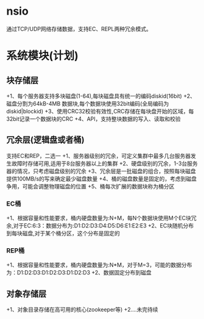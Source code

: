 # nsio

通过TCP/UDP网络存储数据，支持EC、REPL两种冗余模式。

# 系统模块(计划)
## 块存储层
+1、每个服务器支持多块磁盘(1-64),每块磁盘具有统一的编码diskid(16bit)
+2、磁盘分割为64kB-4MB 数据块,每个数据块使用32bit编码(全局编码为diskid|blockid)
+3、使用CRC32校验有效性,CRC存储在每块盘开始的区域，每32bit记录一个数据块的CRC
+4、API，支持整块数据的写入、读取和校验

## 冗余层(逻辑盘或者桶)
支持EC和REP，二选一
+1、服务器级别的冗余，可定义集群中最多几台服务器发生故障时存储可用,适用于8台服务器以上的集群
+2、硬盘级别的冗余，1-3台服务器的情况，只考虑磁盘级别的冗余
+3、冗余层是一批磁盘的组合，按照每块磁盘提供100MB/s的写来确定最少磁盘数量
+4、桶的磁盘数量是固定的，考虑到磁盘争用，可能会调整物理磁盘的位置
+5、桶每次扩展的数据块称为桶分区
### EC桶
+1、根据容量和性能要求，桶内硬盘数量为:N+M，每N个数据块使用M个EC块冗余,对于EC:6:3：数据分布为:D1:D2:D3:D4:D5:D6:E1:E2:E3
+2、EC块随机分布到每块磁盘,对于某个桶分区，这个分布是固定的
### REP桶
+1、根据容量和性能要求，桶内硬盘数量为:N*M，对于M=3，可能的数据分布为：D1:D2:D3:D1:D2:D3:D1:D2:D3
+2、数据固定分布到磁盘

## 对象存储层
+1、对象目录存储在高可用的核心(zookeeper等)
+2....未完待续

